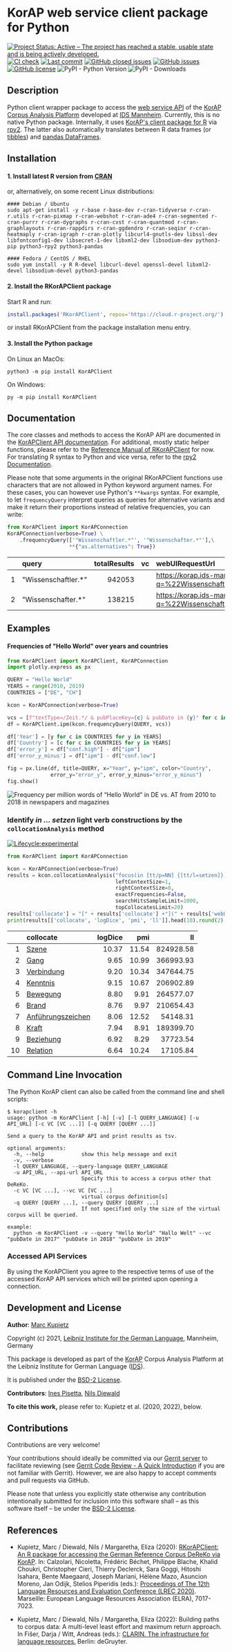 # KorAP web service client package for Python

[![Project Status: Active – The project has reached a stable, usable state and is being actively developed.](https://www.repostatus.org/badges/latest/active.svg)](https://www.repostatus.org/#active)
[![CI check](https://github.com/KorAP/PythonKorAPClient/workflows/PythonKorAPClient%20CI%20unit%20test/badge.svg)](https://github.com/KorAP/PythonKorAPClient/actions?workflow=PythonKorAPClient%20CI%20unit%20test)
[![Last commit](https://img.shields.io/github/last-commit/KorAP/PythonKorAPClient.svg)](https://github.com/KorAP/PythonKorAPClient/issues)
[![GitHub closed issues](https://img.shields.io/github/issues-raw/KorAP/PythonKorAPClient.svg)](https://github.com/KorAP/PythonKorAPClient/issues)
[![GitHub issues](https://img.shields.io/github/issues-closed-raw/KorAP/PythonKorAPClient.svg)](https://github.com/KorAP/PythonKorAPClient/issues)
[![GitHub license](https://img.shields.io/github/license/KorAP/PythonKorAPClient)](https://github.com/KorAP/PythonKorAPClient/blob/master/LICENSE)
![PyPI - Python Version](https://img.shields.io/pypi/pyversions/KorAPClient)
![PyPI - Downloads](https://img.shields.io/pypi/dm/KorAPClient)
## Description
Python client wrapper package to access the [web service API](https://github.com/KorAP/Kustvakt/wiki) of the [KorAP Corpus Analysis Platform](https://korap.ids-mannheim.de/) developed at [IDS Mannheim](http://www.ids-mannheim.de/).
Currently, this is no native Python package. Internally, it uses [KorAP's client package for R](http://github.com/KorAP/RKorAPClient)
via [rpy2](https://rpy2.github.io/). The latter also automatically translates between R data frames (or [tibbles](https://tibble.tidyverse.org/)) and [pandas DataFrames](https://pandas.pydata.org/docs/reference/api/pandas.DataFrame.html). 

## Installation
#### 1. Install latest R version from [CRAN](https://cran.r-project.org/bin/)
or, alternatively, on some recent Linux distributions:

```shell script
#### Debian / Ubuntu
sudo apt-get install -y r-base r-base-dev r-cran-tidyverse r-cran-r.utils r-cran-pixmap r-cran-webshot r-cran-ade4 r-cran-segmented r-cran-purrr r-cran-dygraphs r-cran-cvst r-cran-quantmod r-cran-graphlayouts r-cran-rappdirs r-cran-ggdendro r-cran-seqinr r-cran-heatmaply r-cran-igraph r-cran-plotly libcurl4-gnutls-dev libssl-dev libfontconfig1-dev libsecret-1-dev libxml2-dev libsodium-dev python3-pip python3-rpy2 python3-pandas

#### Fedora / CentOS / RHEL
sudo yum install -y R R-devel libcurl-devel openssl-devel libxml2-devel libsodium-devel python3-pandas
```

#### 2. Install the RKorAPClient package
Start R and run:
```R
install.packages('RKorAPClient', repos='https://cloud.r-project.org/')
```
or install RKorAPClient from the package installation menu entry.
#### 3. Install the Python package
On Linux an MacOs:
```shell script
python3 -m pip install KorAPClient
```

On Windows:
```shell script
py -m pip install KorAPClient
```

## Documentation
The core classes and methods to access the KorAP API are documented in the [KorAPClient API documentation](https://korap.github.io/PythonKorAPClient/doc/KorAPClient/).
For additional, mostly static helper functions, please refer to the [Reference Manual of RKorAPClient](https://cran.r-project.org/web/packages/RKorAPClient/RKorAPClient.pdf) for now. 
For translating R syntax to Python and vice versa, refer to the [rpy2 Documentation](https://rpy2.github.io/doc/latest/html/index.html).

Please note that some arguments in the original RKorAPClient functions use characters that are not allowed in Python keyword argument names.
For these cases, you can however use Python's `**kwargs` syntax.
For example, to let `frequencyQuery` interpret queries as queries for alternative variants and make it return their proportions instead of relative frequencies,
you can write:

```python
from KorAPClient import KorAPConnection
KorAPConnection(verbose=True) \
    .frequencyQuery(['"Wissenschaftler.*"', '"Wissenschafter.*"'],\
                    **{"as.alternatives": True})
```

|    | query               |   totalResults | vc   | webUIRequestUrl                                                        |   total |        f |   conf.low |   conf.high |
|---:|:--------------------|---------------:|:-----|:-----------------------------------------------------------------------|--------:|---------:|-----------:|------------:|
|  1 | "Wissenschaftler.*" |         942053 |      | https://korap.ids-mannheim.de/?q=%22Wissenschaftler.%2a%22&ql=poliqarp | 1080268 | 0.872055 |   0.871423 |    0.872684 |
|  2 | "Wissenschafter.*"  |         138215 |      | https://korap.ids-mannheim.de/?q=%22Wissenschafter.%2a%22&ql=poliqarp  | 1080268 | 0.127945 |   0.127316 |    0.128577 |

## Examples
#### Frequencies of "Hello World" over years and countries
```python
from KorAPClient import KorAPClient, KorAPConnection
import plotly.express as px

QUERY = "Hello World"
YEARS = range(2010, 2019)
COUNTRIES = ["DE", "CH"]

kcon = KorAPConnection(verbose=True)

vcs = [f"textType=/Zeit.*/ & pubPlaceKey={c} & pubDate in {y}" for c in COUNTRIES for y in YEARS]
df = KorAPClient.ipm(kcon.frequencyQuery(QUERY, vcs))

df['Year'] = [y for c in COUNTRIES for y in YEARS]
df['Country'] = [c for c in COUNTRIES for y in YEARS]
df['error_y'] = df["conf.high"] - df["ipm"]
df['error_y_minus'] = df["ipm"] - df["conf.low"]

fig = px.line(df, title=QUERY, x="Year", y="ipm", color="Country",
              error_y="error_y", error_y_minus="error_y_minus")
fig.show()
```
![Frequency per million words of “Hello World“ in DE vs. AT from 2010 to 2018 in newspapers and magazines](figures/hello-world.png)

### Identify *in … setzen* light verb constructions by the `collocationAnalysis` method
[![Lifecycle:experimental](https://lifecycle.r-lib.org/articles/figures/lifecycle-experimental.svg)](https://www.tidyverse.org/lifecycle/#experimental)
```python
from KorAPClient import KorAPConnection

kcon = KorAPConnection(verbose=True)
results = kcon.collocationAnalysis("focus(in [tt/p=NN] {[tt/l=setzen]})",
                                   leftContextSize=1,
                                   rightContextSize=0,
                                   exactFrequencies=False,
                                   searchHitsSampleLimit=1000,
                                   topCollocatesLimit=20)
results['collocate'] = "[" + results['collocate'] +"](" + results['webUIRequestUrl'] +")"
print(results[['collocate', 'logDice', 'pmi', 'll']].head(10).round(2).to_markdown(floatfmt=".2f"))
```
|    | collocate                                                                                                                                                  |   logDice |   pmi |        ll |
|---:|:-----------------------------------------------------------------------------------------------------------------------------------------------------------|----------:|------:|----------:|
|  1 | [Szene](https://korap.ids-mannheim.de/?q=Szene%20focus%28in%20%5btt%2fp%3dNN%5d%20%7b%5btt%2fl%3dsetzen%5d%7d%29&ql=poliqarp)                              |     10.37 | 11.54 | 824928.58 |
|  2 | [Gang](https://korap.ids-mannheim.de/?q=Gang%20focus%28in%20%5btt%2fp%3dNN%5d%20%7b%5btt%2fl%3dsetzen%5d%7d%29&ql=poliqarp)                                |      9.65 | 10.99 | 366993.93 |
|  3 | [Verbindung](https://korap.ids-mannheim.de/?q=Verbindung%20focus%28in%20%5btt%2fp%3dNN%5d%20%7b%5btt%2fl%3dsetzen%5d%7d%29&ql=poliqarp)                    |      9.20 | 10.34 | 347644.75 |
|  4 | [Kenntnis](https://korap.ids-mannheim.de/?q=Kenntnis%20focus%28in%20%5btt%2fp%3dNN%5d%20%7b%5btt%2fl%3dsetzen%5d%7d%29&ql=poliqarp)                        |      9.15 | 10.67 | 206902.89 |
|  5 | [Bewegung](https://korap.ids-mannheim.de/?q=Bewegung%20focus%28in%20%5btt%2fp%3dNN%5d%20%7b%5btt%2fl%3dsetzen%5d%7d%29&ql=poliqarp)                        |      8.80 |  9.91 | 264577.07 |
|  6 | [Brand](https://korap.ids-mannheim.de/?q=Brand%20focus%28in%20%5btt%2fp%3dNN%5d%20%7b%5btt%2fl%3dsetzen%5d%7d%29&ql=poliqarp)                              |      8.76 |  9.97 | 210654.43 |
|  7 | [Anführungszeichen](https://korap.ids-mannheim.de/?q=Anf%c3%bchrungszeichen%20focus%28in%20%5btt%2fp%3dNN%5d%20%7b%5btt%2fl%3dsetzen%5d%7d%29&ql=poliqarp) |      8.06 | 12.52 |  54148.31 |
|  8 | [Kraft](https://korap.ids-mannheim.de/?q=Kraft%20focus%28in%20%5btt%2fp%3dNN%5d%20%7b%5btt%2fl%3dsetzen%5d%7d%29&ql=poliqarp)                              |      7.94 |  8.91 | 189399.70 |
|  9 | [Beziehung](https://korap.ids-mannheim.de/?q=Beziehung%20focus%28in%20%5btt%2fp%3dNN%5d%20%7b%5btt%2fl%3dsetzen%5d%7d%29&ql=poliqarp)                      |      6.92 |  8.29 |  37723.54 |
| 10 | [Relation](https://korap.ids-mannheim.de/?q=Relation%20focus%28in%20%5btt%2fp%3dNN%5d%20%7b%5btt%2fl%3dsetzen%5d%7d%29&ql=poliqarp)                        |      6.64 | 10.24 |  17105.84 |

## Command Line Invocation
The Python KorAP client can also be called from the command line and shell scripts:
```shell script
$ korapclient -h
usage: python -m KorAPClient [-h] [-v] [-l QUERY_LANGUAGE] [-u API_URL] [-c VC [VC ...]] [-q QUERY [QUERY ...]]

Send a query to the KorAP API and print results as tsv.

optional arguments:
  -h, --help            show this help message and exit
  -v, --verbose
  -l QUERY_LANGUAGE, --query-language QUERY_LANGUAGE
  -u API_URL, --api-url API_URL
                        Specify this to access a corpus other that DeReKo.
  -c VC [VC ...], --vc VC [VC ...]
                        virtual corpus definition[s]
  -q QUERY [QUERY ...], --query QUERY [QUERY ...]
                        If not specified only the size of the virtual corpus will be queried.

example:
  python -m KorAPClient -v --query "Hello World" "Hallo Welt" --vc "pubDate in 2017" "pubDate in 2018" "pubDate in 2019"
```

### Accessed API Services
By using the KorAPClient you agree to the respective terms of use of the accessed KorAP API services which will be printed upon opening a connection.

## Development and License

**Author**: [Marc Kupietz](http://www1.ids-mannheim.de/zfo/personal/kupietz/)

Copyright (c) 2021, [Leibniz Institute for the German Language](http://www.ids-mannheim.de/), Mannheim, Germany

This package is developed as part of the [KorAP](http://korap.ids-mannheim.de/)
Corpus Analysis Platform at the Leibniz Institute for German Language
([IDS](http://www.ids-mannheim.de/)).

It is published under the [BSD-2 License](LICENSE.txt).

**Contributors**: [Ines Pisetta](https://github.com/inlpi), [Nils Diewald]((https://github.com/akron))

**To cite this work,** please refer to: Kupietz et al. (2020, 2022), below.

## Contributions

Contributions are very welcome!

Your contributions should ideally be committed via our [Gerrit server](https://korap.ids-mannheim.de/gerrit/)
to facilitate reviewing (see [Gerrit Code Review - A Quick Introduction](https://korap.ids-mannheim.de/gerrit/Documentation/intro-quick.html)
if you are not familiar with Gerrit). However, we are also happy to accept comments and pull requests
via GitHub.

Please note that unless you explicitly state otherwise any
contribution intentionally submitted for inclusion into this software shall –
as this software itself – be under the [BSD-2 License](LICENSE.txt).

## References

- Kupietz, Marc / Diewald, Nils / Margaretha, Eliza (2020): [RKorAPClient: An R package for accessing the German Reference Corpus DeReKo via KorAP](http://www.lrec-conf.org/proceedings/lrec2020/pdf/2020.lrec-1.867.pdf). In: Calzolari, Nicoletta, Frédéric Béchet, Philippe Blache, Khalid Choukri, Christopher Cieri,  Thierry Declerck, Sara Goggi, Hitoshi Isahara, Bente Maegaard, Joseph Mariani, Hélène Mazo, Asuncion Moreno, Jan Odijk, Stelios Piperidis (eds.): [Proceedings of The 12th Language Resources and Evaluation Conference (LREC 2020)](http://www.lrec-conf.org/proceedings/lrec2020/LREC-2020.pdf). Marseille: European Language Resources Association (ELRA), 7017-7023.

- Kupietz, Marc / Diewald, Nils / Margaretha, Eliza (2022): Building paths to corpus data: A multi-level least effort and maximum return approach. In Fišer, Darja / Witt, Andreas (eds.): [CLARIN. The infrastructure for language resources.](https://www.degruyter.com/document/isbn/9783110767377/html) Berlin: deGruyter.
